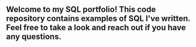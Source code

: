 

## Welcome to my SQL portfolio! This code repository contains examples of SQL I've written. Feel free to take a look and reach out if you have any questions.
